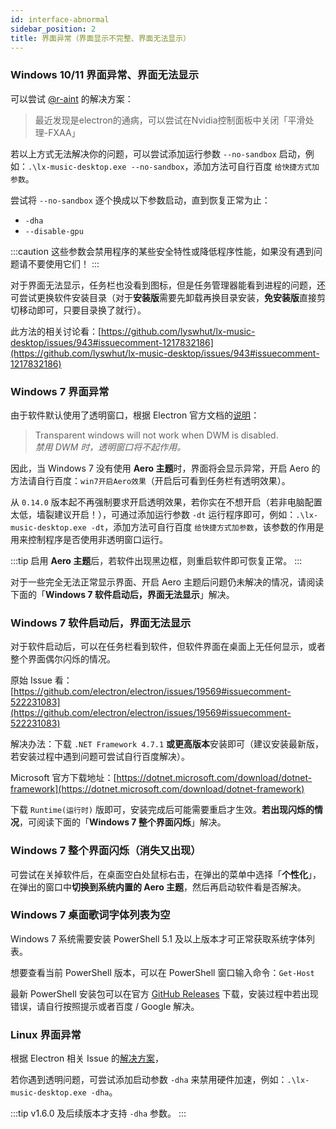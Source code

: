 ```yaml
---
id: interface-abnormal
sidebar_position: 2
title: 界面异常（界面显示不完整、界面无法显示）
---
```


### Windows 10/11 界面异常、界面无法显示

可以尝试 [@r-aint](https://github.com/lyswhut/lx-music-desktop/issues/1079#issuecomment-1488113087) 的解决方案：

> 最近发现是electron的通病，可以尝试在Nvidia控制面板中关闭「平滑处理-FXAA」

若以上方式无法解决你的问题，可以尝试添加运行参数 `--no-sandbox` 启动，例如：`.\lx-music-desktop.exe --no-sandbox`，添加方法可自行百度 `给快捷方式加参数`。

尝试将 `--no-sandbox` 逐个换成以下参数启动，直到恢复正常为止：

- `-dha`
- `--disable-gpu`

:::caution
这些参数会禁用程序的某些安全特性或降低程序性能，如果没有遇到问题请不要使用它们！
:::

对于界面无法显示，任务栏也没看到图标，但是任务管理器能看到进程的问题，还可尝试更换软件安装目录（对于**安装版**需要先卸载再换目录安装，**免安装版**直接剪切移动即可，只要目录换了就行）。

此方法的相关讨论看：[https://github.com/lyswhut/lx-music-desktop/issues/943#issuecomment-1217832186](https://github.com/lyswhut/lx-music-desktop/issues/943#issuecomment-1217832186)

### Windows 7 界面异常

由于软件默认使用了透明窗口，根据 Electron 官方文档的[说明](https://www.electronjs.org/docs/latest/tutorial/custom-window-styles#limitations)：

> Transparent windows will not work when DWM is disabled.  
> *禁用 DWM 时，透明窗口将不起作用。*

因此，当 Windows 7 没有使用 **Aero 主题**时，界面将会显示异常，开启 Aero 的方法请自行百度：`win7开启Aero效果`（开启后可看到任务栏有透明效果）。

从 `0.14.0` 版本起不再强制要求开启透明效果，若你实在不想开启（若非电脑配置太低，墙裂建议开启！），可通过添加运行参数 `-dt` 运行程序即可，例如：`.\lx-music-desktop.exe -dt`，添加方法可自行百度 `给快捷方式加参数`，该参数的作用是用来控制程序是否使用非透明窗口运行。

:::tip
启用 **Aero 主题**后，若软件出现黑边框，则重启软件即可恢复正常。
:::

对于一些完全无法正常显示界面、开启 Aero 主题后问题仍未解决的情况，请阅读下面的「**Windows 7 软件启动后，界面无法显示**」解决。

### Windows 7 软件启动后，界面无法显示

对于软件启动后，可以在任务栏看到软件，但软件界面在桌面上无任何显示，或者整个界面偶尔闪烁的情况。

原始 Issue 看：[https://github.com/electron/electron/issues/19569#issuecomment-522231083](https://github.com/electron/electron/issues/19569#issuecomment-522231083)

解决办法：下载 `.NET Framework 4.7.1` **或更高版本**安装即可（建议安装最新版，若安装过程中遇到问题可尝试自行百度解决）。

Microsoft 官方下载地址：[https://dotnet.microsoft.com/download/dotnet-framework](https://dotnet.microsoft.com/download/dotnet-framework)

下载 `Runtime(运行时)` 版即可，安装完成后可能需要重启才生效。**若出现闪烁的情况**，可阅读下面的「**Windows 7 整个界面闪烁**」解决。

### Windows 7 整个界面闪烁（消失又出现）

可尝试在关掉软件后，在桌面空白处鼠标右击，在弹出的菜单中选择「**个性化**」，在弹出的窗口中**切换到系统内置的 Aero 主题**，然后再启动软件看是否解决。

### Windows 7 桌面歌词字体列表为空

Windows 7 系统需要安装 PowerShell 5.1 及以上版本才可正常获取系统字体列表。

想要查看当前 PowerShell 版本，可以在 PowerShell 窗口输入命令：`Get-Host`

最新 PowerShell 安装包可以在官方 [GitHub Releases](https://github.com/PowerShell/PowerShell/releases) 下载，安装过程中若出现错误，请自行按照提示或者百度 / Google 解决。

### Linux 界面异常

根据 Electron 相关 Issue 的[解决方案](https://github.com/electron/electron/issues/2170#issuecomment-736223269)，

若你遇到透明问题，可尝试添加启动参数 `-dha` 来禁用硬件加速，例如：`.\lx-music-desktop.exe -dha`。

:::tip
v1.6.0 及后续版本才支持 `-dha` 参数。
:::
